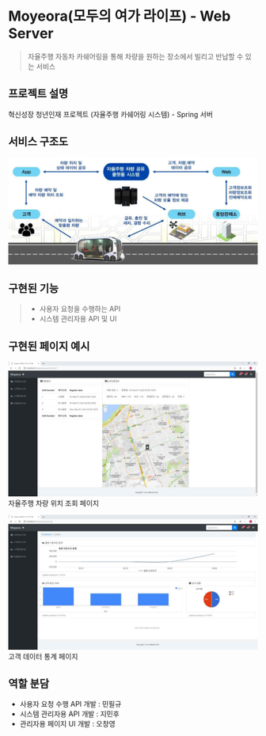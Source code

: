 # Moyeora(모두의 여가 라이프) - Web Server
> 자율주행 자동차 카쉐어링을 통해 차량을 원하는 장소에서 빌리고 반납할 수 있는 서비스

## 프로젝트 설명
혁신성장 청년인재 프로젝트 (자율주행 카쉐어링 시스템) - Spring 서버

## 서비스 구조도
![architecture](./image/architecture.jpg)

## 구현된 기능
> - 사용자 요청을 수행하는 API
> - 시스템 관리자용 API 및 UI

## 구현된 페이지 예시
![ManagementUi](./image/ManagementUi.jpg)
자율주행 차량 위치 조회 페이지

![ManagementUi2](./image/ManagementUi2.jpg)
고객 데이터 통계 페이지

## 역할 분담
* 사용자 요청 수행 API 개발 : 민필규
* 시스템 관리자용 API 개발 : 지민후
* 관리자용 페이지 UI 개발 : 오창영







